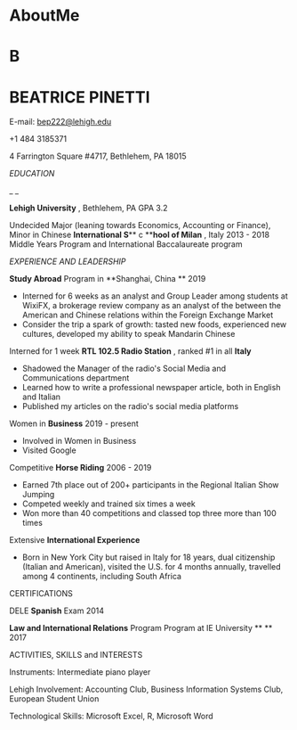# AboutMe
# B

# BEATRICE PINETTI

 E-mail:  [bep222@lehigh.edu](mailto:bep222@lehigh.edu)

+1 484 3185371

4 Farrington Square #4717, Bethlehem, PA 18015

_EDUCATION_

_ _

**Lehigh University** , Bethlehem, PA                                                                      GPA 3.2

Undecided Major (leaning towards Economics, Accounting or Finance), Minor in Chinese                                                                                                                          **International S**** c ****hool of Milan** , Italy                                                             2013 - 2018
Middle Years Program and International Baccalaureate program

_EXPERIENCE AND LEADERSHIP_

**Study Abroad** Program in **Shanghai, China       **                                                    2019

- Interned for 6 weeks as an analyst and Group Leader among students at WixiFX, a brokerage review company as an analyst of the between the American and Chinese relations within the Foreign Exchange Market
- Consider the trip a spark of growth: tasted new foods, experienced new cultures,
developed my ability to speak Mandarin Chinese

Interned for 1 week **RTL 102.5 Radio Station** , ranked #1 in all **Italy**

- Shadowed the Manager of the radio&#39;s Social Media and Communications department
- Learned how to write a professional newspaper article, both in English and Italian
- Published my articles on the radio&#39;s social media platforms

Women in **Business**                                                                                2019 - present

- Involved in Women in Business
- Visited Google

Competitive **Horse Riding**                                                                      2006 - 2019

- Earned 7th place out of 200+ participants in the Regional Italian Show Jumping
- Competed weekly and trained six times a week
- Won more than 40 competitions and classed top three more than 100 times

Extensive **International Experience**

- Born in New York City but raised in Italy for 18 years, dual citizenship (Italian and American), visited the U.S. for 4 months annually, travelled among 4 continents, including South Africa

CERTIFICATIONS

DELE **Spanish** Exam                                                                                     2014

**Law and International Relations** Program Program at IE University **                                   ** 2017

ACTIVITIES, SKILLS and INTERESTS

Instruments: Intermediate piano player

Lehigh Involvement: Accounting Club, Business Information Systems Club, European Student Union

Technological Skills: Microsoft Excel, R, Microsoft Word